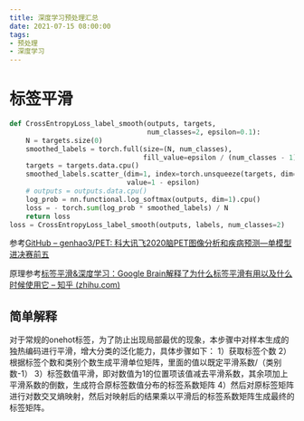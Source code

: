 ```yaml
---
title: 深度学习预处理汇总
date: 2021-07-15 08:00:00
tags:  
- 预处理
- 深度学习
---
```


# 标签平滑

```python
def CrossEntropyLoss_label_smooth(outputs, targets,
                                  num_classes=2, epsilon=0.1):
    N = targets.size(0)
    smoothed_labels = torch.full(size=(N, num_classes),
                                 fill_value=epsilon / (num_classes - 1))
    targets = targets.data.cpu()
    smoothed_labels.scatter_(dim=1, index=torch.unsqueeze(targets, dim=1),
                             value=1 - epsilon)
    # outputs = outputs.data.cpu()
    log_prob = nn.functional.log_softmax(outputs, dim=1).cpu()
    loss = - torch.sum(log_prob * smoothed_labels) / N
    return loss
loss = CrossEntropyLoss_label_smooth(outputs, labels, num_classes=2)
```

参考[GitHub – genhao3/PET: 科大讯飞2020脑PET图像分析和疾病预测—单模型进决赛前五](https://github.com/genhao3/PET)

原理参考[标签平滑&深度学习：Google Brain解释了为什么标签平滑有用以及什么时候使用它 – 知乎 (zhihu.com)](https://zhuanlan.zhihu.com/p/101553787)

## 简单解释

对于常规的onehot标签，为了防止出现局部最优的现象，本步骤中对样本生成的独热编码进行平滑，增大分类的泛化能力，具体步骤如下：
1）获取标签个数
2）根据标签个数和类别个数生成平滑单位矩阵，里面的值以既定平滑系数/（类别数-1）
3）标签数值平滑，即对数值为1的位置项该值减去平滑系数，其余项加上平滑系数的倒数，生成符合原标签数值分布的标签系数矩阵
4）然后对原标签矩阵进行对数交叉熵映射，然后对映射后的结果乘以平滑后的标签系数矩阵生成最终的标签矩阵。